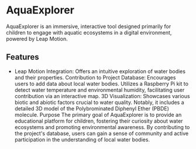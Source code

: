 # AquaExplorer
AquaExplorer is an immersive, interactive tool designed primarily for children to engage with aquatic ecosystems in a digital environment, powered by Leap Motion.

## Features
* Leap Motion Integration: Offers an intuitive exploration of water bodies and their properties.
Contribution to Project Database: Encourages users to add data about local water bodies. Utilizes a Raspberry Pi kit to detect water temperature and environmental humidity, facilitating user contribution via an interactive map.
3D Visualization: Showcases various biotic and abiotic factors crucial to water quality. Notably, it includes a detailed 3D model of the Polybrominated Diphenyl Ether (PBDE) molecule.
Purpose
The primary goal of AquaExplorer is to provide an educational platform for children, fostering their curiosity about water ecosystems and promoting environmental awareness. By contributing to the project's database, users can gain a sense of community and active participation in the understanding of local water bodies.
